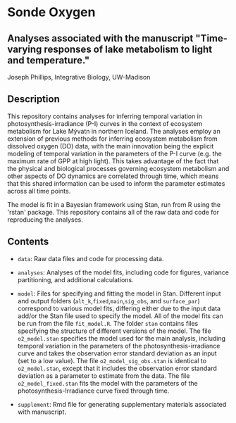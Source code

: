Sonde Oxygen
========

Analyses associated with the manuscript "Time-varying responses of lake metabolism to light and temperature."
-------

Joseph Phillips, Integrative Biology, UW-Madison


## Description

This repository contains analyses for inferring temporal variation in photosynthesis-irradiance (P-I) curves in the context of ecosystem metabolism for Lake Mývatn in northern Iceland. The analyses employ an extension of previous methods for inferring ecosystem metabolism from dissolved oxygen (DO) data, with the main innovation being the explicit modeling of temporal variation in the parameters of the P-I curve (e.g. the maximum rate of GPP at high light). This takes advantage of the fact that the physical and biological processes governing ecosystem metabolism and other aspects of DO dynamics are correlated through time, which means that this shared information can be used to inform the parameter estimates across all time points. 

The model is fit in a Bayesian framework using Stan, run from R using the 'rstan' package. This repository contains all of the raw data and code for reproducing the analyses. 

## Contents

* `data`: Raw data files and code for processing data.

* `analyses`: Analyses of the model fits, including code for figures, variance partitioning, and additional calculations.

* `model`: Files for specifying and fitting the model in Stan. Different input and output folders (`alt_k`,`fixed`,`main`,`sig_obs`, and `surface_par`) correspond to various model fits, differing either due to the input data add/or the Stan file used to specify the model.  All of the model fits can be run from the file `fit_model.R`. The folder `stan` contains files specifying the structure of different versions of the model.  The file `o2_model.stan` specifies the model used for the main analysis, including temporal variation in the parameters of the photosynthesis-irradiance curve and takes the observation error standard deviation as an input (set to a low value). The file  `o2_model_sig_obs.stan` is identical to `o2_model.stan`, except that it includes the observation error standard deviation as a parameter to estimate from the data. The file  `o2_model_fixed.stan` fits the model with the parameters of the photosynthesis-Irradiance curve fixed through time.

* `supplement`: Rmd file for generating supplementary materials associated with manuscript.   
